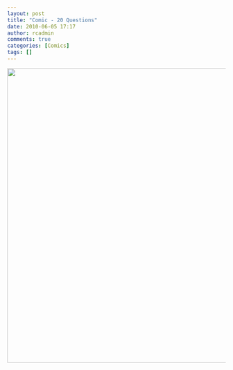 ```yaml
---
layout: post
title: "Comic - 20 Questions"
date: 2010-06-05 17:17
author: rcadmin
comments: true
categories: [Comics]
tags: []
---
```

<a href="http://bitsmack.com/wp/2010/06/05/comic-20-questions/"><img src="http://dl.bitsmack.com/uploads/2010/06/20100605.jpg" alt="" title="That's not really a yes or no question." width="680" height="680" class="alignnone size-full wp-image-1935" /></a>
